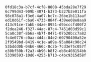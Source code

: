 
                0fd18c3a-b7cf-4cf8-8808-45bda28e7f29
                6c799d43-909b-4071-b373-b227b2e011fa
                98c078a1-f3e6-4a67-bc7c-26be1b113aaf
                ed10d61f-c6a6-4733-884f-439ee08e8aa9
                413c91ce-7abb-44ae-8951-d9bcccf400f2
                f2dea246-f327-44ac-87c4-7451d03d59c1
                5ca0c38f-8b6a-4b7f-8471-07b20bcc7a82
                fc4e0776-c0aa-4d4c-84e2-60790400a52e
                2f9549bd-8419-4c1e-a89e-95a084c90c24
                53bddd0b-04b6-466c-8c2b-7cd3e75c057f
                e30bf50b-f2a3-4b96-b8f2-eb8c408154bb
                53390593-10d6-4253-b713-c4bc9315d58f
                